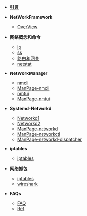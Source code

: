 - [**引言**](/)

- **NetWorkFramework**

  - [OverView](OverView) 

- **网络概念和命令**

  - [ip](ip)
  - [ss](ss)
  - [路由和网关](gateway)
  - [netstat ](netstat)

- **NetWorkManager**

  - [nmcli](nmcli)
  - [ManPage-nmcli](Man/ManPage-nmcli)
  - [nmtui](nmtui)
  - [ManPage-nmtui](Man/ManPage-nmtui)
  
- **Systemd-Networkd**

  - [Networkd1](systemd-network)
  - [Networkd2](systemd-network2)
  - [ManPage-networkd](Man/ManPage-systemd-network)
  - [ManPage-networkctl](Man/ManPage-networkctl)
  - [ManPage-networkd-dispatcher](Man/ManPage-networkd-dispatcher)  
  
  
- **iptables**

  - [iptables](iptables)	

- **网络抓包**

  - [iptables](tcpdump)
  -	[wireshark](wireshark)
  

- **FAQs**

  - [FAQ](faq)
  -	[Ref](ref)
  
  
  